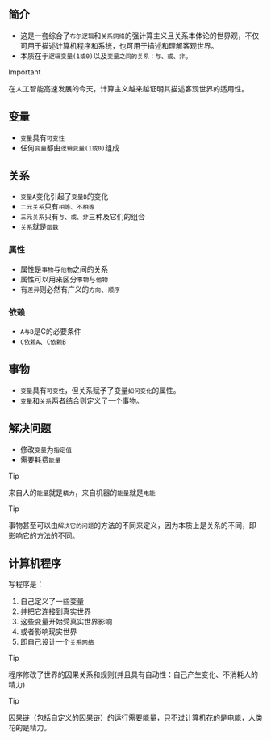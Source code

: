 ## 简介

- 这是一套综合了`布尔逻辑`和`关系网络`的强计算主义且关系本体论的世界观，不仅可用于描述计算机程序和系统，也可用于描述和理解客观世界。
- 本质在于`逻辑变量(1或0)`以及`变量之间的关系：与、或、非`。

> [!IMPORTANT]
> 在人工智能高速发展的今天，计算主义越来越证明其描述客观世界的适用性。

## 变量

- `变量`具有`可变性`
- 任何`变量`都由`逻辑变量(1或0)`组成

## 关系

- `变量A`变化引起了`变量B`的变化
- `二元关系`只有`相等、不相等`
- `三元关系`只有`与、或、非`三种及它们的组合
- `关系`就是`函数`

### 属性

- 属性是`事物`与`他物`之间的关系
- 属性可以用来区分`事物`与`他物`
- 有`差异`则必然有广义的`方向`、`顺序`

### 依赖

- `A与B`是C的必要条件
- `C依赖A`、`C依赖B`

## 事物

- `变量`具有`可变性`，但关系赋予了变量`如何变化`的属性。
- `变量`和`关系`两者结合则定义了一个事物。

## 解决问题

- 修改`变量`为`指定值`
- 需要耗费`能量`

> [!TIP]
> 来自人的`能量`就是`精力`，来自机器的`能量`就是`电能`

> [!TIP]
> 事物甚至可以由`解决它的问题`的方法的不同来定义，因为本质上是关系的不同，即影响它的方法的不同。

## 计算机程序

写程序是：
1. 自己定义了一些变量
2. 并把它连接到真实世界
3. 这些变量开始受真实世界影响
4. 或者影响现实世界
5. 即自己设计一个`关系网络`

> [!TIP]
> 程序修改了世界的因果关系和规则(并且具有自动性：自己产生变化、不消耗人的精力)

> [!TIP]
> 因果链（包括自定义的因果链）的运行需要能量，只不过计算机花的是电能，人类花的是精力。
